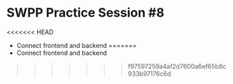 # SWPP Practice Session #8
<<<<<<< HEAD
- Connect frontend and backend
=======
- Connect frontend and backend
>>>>>>> f97597259a4af2d7600a6ef65b8c933b97176c6d
